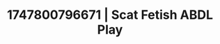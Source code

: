 ---
categories:
- Erotic adventure
- Afterglow vibes
- Anime
- 3D animation
- Public sex
image: /assets/images/1747800796671.jpg
layout: post
seo:
  description: Featured content with high-quality ABDL Play, Scat Fetish. HD images
    available.
  keywords: ABDL Play, Scat Fetish
  og_image: /assets/images/1747800796671.jpg
  schema_type: VisualArtwork
tags:
- ABDL Play
- Scat Fetish
- '#1747800796671'
title: 1747800796671 | Scat Fetish ABDL Play
---